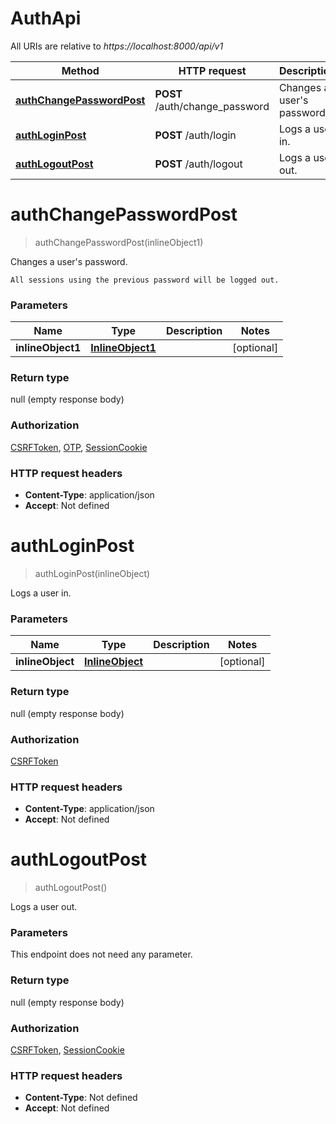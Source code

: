 # AuthApi

All URIs are relative to _https://localhost:8000/api/v1_

| Method                                                          | HTTP request                   | Description                    |
| --------------------------------------------------------------- | ------------------------------ | ------------------------------ |
| [**authChangePasswordPost**](AuthApi.md#authChangePasswordPost) | **POST** /auth/change_password | Changes a user&#39;s password. |
| [**authLoginPost**](AuthApi.md#authLoginPost)                   | **POST** /auth/login           | Logs a user in.                |
| [**authLogoutPost**](AuthApi.md#authLogoutPost)                 | **POST** /auth/logout          | Logs a user out.               |

<a name="authChangePasswordPost"></a>

# **authChangePasswordPost**

> authChangePasswordPost(inlineObject1)

Changes a user&#39;s password.

    All sessions using the previous password will be logged out.

### Parameters

| Name              | Type                                             | Description | Notes      |
| ----------------- | ------------------------------------------------ | ----------- | ---------- |
| **inlineObject1** | [**InlineObject1**](..//Models/InlineObject1.md) |             | [optional] |

### Return type

null (empty response body)

### Authorization

[CSRFToken](../README.md#CSRFToken), [OTP](../README.md#OTP), [SessionCookie](../README.md#SessionCookie)

### HTTP request headers

- **Content-Type**: application/json
- **Accept**: Not defined

<a name="authLoginPost"></a>

# **authLoginPost**

> authLoginPost(inlineObject)

Logs a user in.

### Parameters

| Name             | Type                                           | Description | Notes      |
| ---------------- | ---------------------------------------------- | ----------- | ---------- |
| **inlineObject** | [**InlineObject**](..//Models/InlineObject.md) |             | [optional] |

### Return type

null (empty response body)

### Authorization

[CSRFToken](../README.md#CSRFToken)

### HTTP request headers

- **Content-Type**: application/json
- **Accept**: Not defined

<a name="authLogoutPost"></a>

# **authLogoutPost**

> authLogoutPost()

Logs a user out.

### Parameters

This endpoint does not need any parameter.

### Return type

null (empty response body)

### Authorization

[CSRFToken](../README.md#CSRFToken), [SessionCookie](../README.md#SessionCookie)

### HTTP request headers

- **Content-Type**: Not defined
- **Accept**: Not defined
